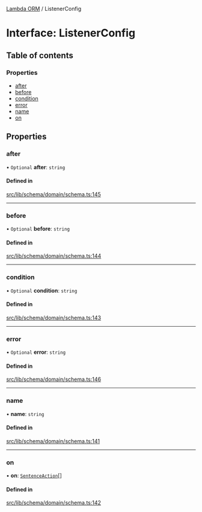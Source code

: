 [Lambda ORM](../README.md) / ListenerConfig

# Interface: ListenerConfig

## Table of contents

### Properties

- [after](ListenerConfig.md#after)
- [before](ListenerConfig.md#before)
- [condition](ListenerConfig.md#condition)
- [error](ListenerConfig.md#error)
- [name](ListenerConfig.md#name)
- [on](ListenerConfig.md#on)

## Properties

### after

• `Optional` **after**: `string`

#### Defined in

[src/lib/schema/domain/schema.ts:145](https://github.com/lambda-orm/lambdaorm-base/blob/74f7c8b857fa6bb1671dd2c51c1b652b4c192303/src/lib/schema/domain/schema.ts#L145)

___

### before

• `Optional` **before**: `string`

#### Defined in

[src/lib/schema/domain/schema.ts:144](https://github.com/lambda-orm/lambdaorm-base/blob/74f7c8b857fa6bb1671dd2c51c1b652b4c192303/src/lib/schema/domain/schema.ts#L144)

___

### condition

• `Optional` **condition**: `string`

#### Defined in

[src/lib/schema/domain/schema.ts:143](https://github.com/lambda-orm/lambdaorm-base/blob/74f7c8b857fa6bb1671dd2c51c1b652b4c192303/src/lib/schema/domain/schema.ts#L143)

___

### error

• `Optional` **error**: `string`

#### Defined in

[src/lib/schema/domain/schema.ts:146](https://github.com/lambda-orm/lambdaorm-base/blob/74f7c8b857fa6bb1671dd2c51c1b652b4c192303/src/lib/schema/domain/schema.ts#L146)

___

### name

• **name**: `string`

#### Defined in

[src/lib/schema/domain/schema.ts:141](https://github.com/lambda-orm/lambdaorm-base/blob/74f7c8b857fa6bb1671dd2c51c1b652b4c192303/src/lib/schema/domain/schema.ts#L141)

___

### on

• **on**: [`SentenceAction`](../enums/SentenceAction.md)[]

#### Defined in

[src/lib/schema/domain/schema.ts:142](https://github.com/lambda-orm/lambdaorm-base/blob/74f7c8b857fa6bb1671dd2c51c1b652b4c192303/src/lib/schema/domain/schema.ts#L142)
